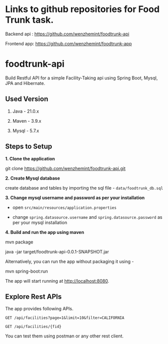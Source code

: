 # Links to github repositories for Food Trunk task. 

Backend api :
https://github.com/wenzhemint/foodtrunk-api

Frontend app:
https://github.com/wenzhemint/foodtrunk-app

# foodtrunk-api

Build Restful API for a simple Facility-Taking api using Spring Boot, Mysql, JPA and Hibernate.

## Used Version

1. Java - 21.0.x

2. Maven - 3.9.x

3. Mysql - 5.7.x

## Steps to Setup

**1. Clone the application**

git clone https://github.com/wenzhemint/foodtrunk-api.git

**2. Create Mysql database**

create database and tables by importing the sql file - `data/foodtrunk_db.sql`

**3. Change mysql username and password as per your installation**

+ open `src/main/resources/application.properties`

+ change `spring.datasource.username` and `spring.datasource.password` as per your mysql installation

**4. Build and run the app using maven**

mvn package

java -jar target/foodtrunk-api-0.0.1-SNAPSHOT.jar

Alternatively, you can run the app without packaging it using -

mvn spring-boot:run

The app will start running at <http://localhost:8080>.

## Explore Rest APIs

The app provides following APIs.

    GET /api/facilities?page=1&limit=10&filter=CALIFORNIA
    
    GET /api/facilities/{fid}

You can test them using postman or any other rest client.

